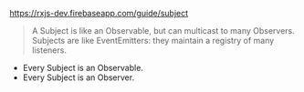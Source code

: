 https://rxjs-dev.firebaseapp.com/guide/subject

>A Subject is like an Observable, but can multicast to many Observers. Subjects are like EventEmitters: they maintain a registry of many listeners.

- Every Subject is an Observable.
- Every Subject is an Observer. 

